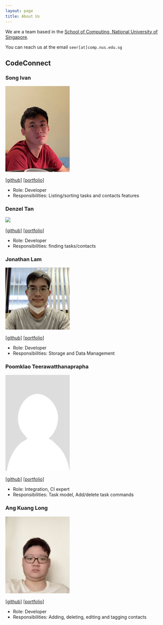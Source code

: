 ```yaml
---
layout: page
title: About Us
---
```


We are a team based in the [School of Computing, National University of Singapore](http://www.comp.nus.edu.sg).

You can reach us at the email `seer[at]comp.nus.edu.sg`

## CodeConnect

### Song Ivan

<img src="images/songivan00.png" width="200px">

[[github](https://github.com/songivan00)]
[[portfolio](team/songivan00.md)]

* Role: Developer
* Responsibilities: Listing/sorting tasks and contacts features

### Denzel Tan

<img src="images/danzzzerl.png" width="200px">

[[github](http://github.com/danzzzerl)]
[[portfolio](team/danzzzerl.md)]

* Role: Developer
* Responsibilities: finding tasks/contacts

### Jonathan Lam

<img src="images/jonlamy.png" width="200px">

[[github](http://github.com/JonLamy)]
[[portfolio](team/jonlamy.md)]

* Role: Developer
* Responsibilities: Storage and Data Management

### Poomklao Teerawatthanaprapha

<img src="images/parnikkapore.png" width="200px">

[[github](http://github.com/parnikkapore)]
[[portfolio](team/parnikkapore.md)]

* Role: Integration, CI expert
* Responsibilities: Task model, Add/delete task commands

### Ang Kuang Long

<img src="images/angkl0.png" width="200px">

[[github](http://github.com/angkl0)]
[[portfolio](team/angkl0.md)]

* Role: Developer
* Responsibilities: Adding, deleting, editing and tagging contacts
